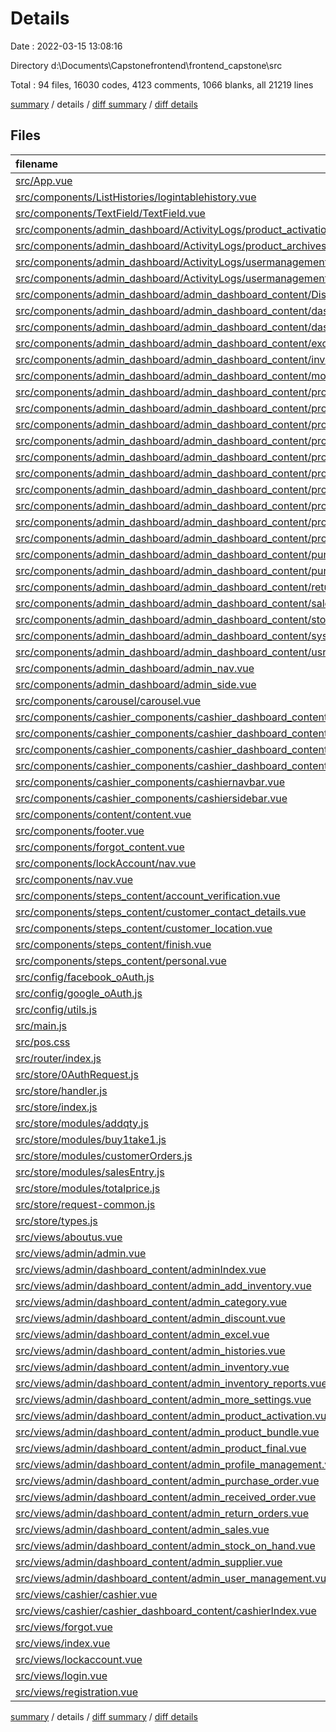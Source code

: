 # Details

Date : 2022-03-15 13:08:16

Directory d:\Documents\Capstonefrontend\frontend_capstone\src

Total : 94 files,  16030 codes, 4123 comments, 1066 blanks, all 21219 lines

[summary](results.md) / details / [diff summary](diff.md) / [diff details](diff-details.md)

## Files
| filename | language | code | comment | blank | total |
| :--- | :--- | ---: | ---: | ---: | ---: |
| [src/App.vue](/src/App.vue) | Vue | 51 | 2 | 3 | 56 |
| [src/components/ListHistories/logintablehistory.vue](/src/components/ListHistories/logintablehistory.vue) | Vue | 121 | 0 | 4 | 125 |
| [src/components/TextField/TextField.vue](/src/components/TextField/TextField.vue) | Vue | 15 | 0 | 2 | 17 |
| [src/components/admin_dashboard/ActivityLogs/product_activation_logs/prodactivationlogs.vue](/src/components/admin_dashboard/ActivityLogs/product_activation_logs/prodactivationlogs.vue) | Vue | 67 | 0 | 2 | 69 |
| [src/components/admin_dashboard/ActivityLogs/product_archives/ProductArchives.vue](/src/components/admin_dashboard/ActivityLogs/product_archives/ProductArchives.vue) | Vue | 81 | 0 | 5 | 86 |
| [src/components/admin_dashboard/ActivityLogs/usermanagement_logs/usermanagementarchives.vue](/src/components/admin_dashboard/ActivityLogs/usermanagement_logs/usermanagementarchives.vue) | Vue | 48 | 0 | 2 | 50 |
| [src/components/admin_dashboard/ActivityLogs/usermanagement_logs/usermanagementlogs.vue](/src/components/admin_dashboard/ActivityLogs/usermanagement_logs/usermanagementlogs.vue) | Vue | 63 | 0 | 2 | 65 |
| [src/components/admin_dashboard/admin_dashboard_content/DiscountManagement/discountManagement.vue](/src/components/admin_dashboard/admin_dashboard_content/DiscountManagement/discountManagement.vue) | Vue | 47 | 0 | 2 | 49 |
| [src/components/admin_dashboard/admin_dashboard_content/dashboard_content.vue](/src/components/admin_dashboard/admin_dashboard_content/dashboard_content.vue) | Vue | 202 | 0 | 5 | 207 |
| [src/components/admin_dashboard/admin_dashboard_content/dashboard_user_management.vue](/src/components/admin_dashboard/admin_dashboard_content/dashboard_user_management.vue) | Vue | 1,010 | 9 | 56 | 1,075 |
| [src/components/admin_dashboard/admin_dashboard_content/excel_template/excel_template_content.vue](/src/components/admin_dashboard/admin_dashboard_content/excel_template/excel_template_content.vue) | Vue | 283 | 4 | 18 | 305 |
| [src/components/admin_dashboard/admin_dashboard_content/inventoryReports/inventoryReports.vue](/src/components/admin_dashboard/admin_dashboard_content/inventoryReports/inventoryReports.vue) | Vue | 350 | 2 | 19 | 371 |
| [src/components/admin_dashboard/admin_dashboard_content/moresettings/moresystemsettings.vue](/src/components/admin_dashboard/admin_dashboard_content/moresettings/moresystemsettings.vue) | Vue | 371 | 0 | 12 | 383 |
| [src/components/admin_dashboard/admin_dashboard_content/prodbundle/productbundle.vue](/src/components/admin_dashboard/admin_dashboard_content/prodbundle/productbundle.vue) | Vue | 12 | 300 | 0 | 312 |
| [src/components/admin_dashboard/admin_dashboard_content/prodbundle/productbundleList.vue](/src/components/admin_dashboard/admin_dashboard_content/prodbundle/productbundleList.vue) | Vue | 83 | 0 | 7 | 90 |
| [src/components/admin_dashboard/admin_dashboard_content/product_activator/product_activator_final.vue](/src/components/admin_dashboard/admin_dashboard_content/product_activator/product_activator_final.vue) | Vue | 877 | 5 | 34 | 916 |
| [src/components/admin_dashboard/admin_dashboard_content/product_category/product_categ.vue](/src/components/admin_dashboard/admin_dashboard_content/product_category/product_categ.vue) | Vue | 610 | 0 | 25 | 635 |
| [src/components/admin_dashboard/admin_dashboard_content/product_final/product_final_content.vue](/src/components/admin_dashboard/admin_dashboard_content/product_final/product_final_content.vue) | Vue | 48 | 758 | 0 | 806 |
| [src/components/admin_dashboard/admin_dashboard_content/product_inventory/add_inventory.vue](/src/components/admin_dashboard/admin_dashboard_content/product_inventory/add_inventory.vue) | Vue | 51 | 1,149 | 0 | 1,200 |
| [src/components/admin_dashboard/admin_dashboard_content/product_inventory/allproduct.vue](/src/components/admin_dashboard/admin_dashboard_content/product_inventory/allproduct.vue) | Vue | 206 | 189 | 9 | 404 |
| [src/components/admin_dashboard/admin_dashboard_content/product_inventory/inventoryui.vue](/src/components/admin_dashboard/admin_dashboard_content/product_inventory/inventoryui.vue) | Vue | 216 | 0 | 17 | 233 |
| [src/components/admin_dashboard/admin_dashboard_content/product_supplier/supplier.vue](/src/components/admin_dashboard/admin_dashboard_content/product_supplier/supplier.vue) | Vue | 44 | 1,027 | 0 | 1,071 |
| [src/components/admin_dashboard/admin_dashboard_content/profilemanagement/profilecontent.vue](/src/components/admin_dashboard/admin_dashboard_content/profilemanagement/profilecontent.vue) | Vue | 11 | 222 | 0 | 233 |
| [src/components/admin_dashboard/admin_dashboard_content/purchase_order_content/purchase_order.vue](/src/components/admin_dashboard/admin_dashboard_content/purchase_order_content/purchase_order.vue) | Vue | 483 | 4 | 22 | 509 |
| [src/components/admin_dashboard/admin_dashboard_content/purchase_received/received_order.vue](/src/components/admin_dashboard/admin_dashboard_content/purchase_received/received_order.vue) | Vue | 413 | 0 | 24 | 437 |
| [src/components/admin_dashboard/admin_dashboard_content/return_orders_content/returnOrders.vue](/src/components/admin_dashboard/admin_dashboard_content/return_orders_content/returnOrders.vue) | Vue | 220 | 0 | 23 | 243 |
| [src/components/admin_dashboard/admin_dashboard_content/sales/prodsales.vue](/src/components/admin_dashboard/admin_dashboard_content/sales/prodsales.vue) | Vue | 345 | 0 | 21 | 366 |
| [src/components/admin_dashboard/admin_dashboard_content/stocksonhand/stocks_on_hand.vue](/src/components/admin_dashboard/admin_dashboard_content/stocksonhand/stocks_on_hand.vue) | Vue | 956 | 15 | 22 | 993 |
| [src/components/admin_dashboard/admin_dashboard_content/system_histories/histories.vue](/src/components/admin_dashboard/admin_dashboard_content/system_histories/histories.vue) | Vue | 312 | 1 | 7 | 320 |
| [src/components/admin_dashboard/admin_dashboard_content/usrmngmnt_modal/dialog_usermanagement.vue](/src/components/admin_dashboard/admin_dashboard_content/usrmngmnt_modal/dialog_usermanagement.vue) | Vue | 0 | 0 | 1 | 1 |
| [src/components/admin_dashboard/admin_nav.vue](/src/components/admin_dashboard/admin_nav.vue) | Vue | 174 | 2 | 4 | 180 |
| [src/components/admin_dashboard/admin_side.vue](/src/components/admin_dashboard/admin_side.vue) | Vue | 448 | 6 | 53 | 507 |
| [src/components/carousel/carousel.vue](/src/components/carousel/carousel.vue) | Vue | 256 | 3 | 25 | 284 |
| [src/components/cashier_components/cashier_dashboard_content/cashier.css](/src/components/cashier_components/cashier_dashboard_content/cashier.css) | CSS | 88 | 1 | 0 | 89 |
| [src/components/cashier_components/cashier_dashboard_content/cashier_index_content.vue](/src/components/cashier_components/cashier_dashboard_content/cashier_index_content.vue) | Vue | 1,226 | 19 | 43 | 1,288 |
| [src/components/cashier_components/cashier_dashboard_content/cashier_list_product_added/cashier_list_products.vue](/src/components/cashier_components/cashier_dashboard_content/cashier_list_product_added/cashier_list_products.vue) | Vue | 62 | 0 | 5 | 67 |
| [src/components/cashier_components/cashier_dashboard_content/customer_order_list/customerTB.vue](/src/components/cashier_components/cashier_dashboard_content/customer_order_list/customerTB.vue) | Vue | 789 | 1 | 54 | 844 |
| [src/components/cashier_components/cashiernavbar.vue](/src/components/cashier_components/cashiernavbar.vue) | Vue | 174 | 0 | 15 | 189 |
| [src/components/cashier_components/cashiersidebar.vue](/src/components/cashier_components/cashiersidebar.vue) | Vue | 59 | 0 | 19 | 78 |
| [src/components/content/content.vue](/src/components/content/content.vue) | Vue | 2 | 0 | 2 | 4 |
| [src/components/footer.vue](/src/components/footer.vue) | Vue | 14 | 0 | 2 | 16 |
| [src/components/forgot_content.vue](/src/components/forgot_content.vue) | Vue | 82 | 0 | 3 | 85 |
| [src/components/lockAccount/nav.vue](/src/components/lockAccount/nav.vue) | Vue | 15 | 0 | 3 | 18 |
| [src/components/nav.vue](/src/components/nav.vue) | Vue | 381 | 8 | 18 | 407 |
| [src/components/steps_content/account_verification.vue](/src/components/steps_content/account_verification.vue) | Vue | 19 | 0 | 1 | 20 |
| [src/components/steps_content/customer_contact_details.vue](/src/components/steps_content/customer_contact_details.vue) | Vue | 53 | 0 | 1 | 54 |
| [src/components/steps_content/customer_location.vue](/src/components/steps_content/customer_location.vue) | Vue | 107 | 1 | 1 | 109 |
| [src/components/steps_content/finish.vue](/src/components/steps_content/finish.vue) | Vue | 14 | 0 | 0 | 14 |
| [src/components/steps_content/personal.vue](/src/components/steps_content/personal.vue) | Vue | 31 | 0 | 5 | 36 |
| [src/config/facebook_oAuth.js](/src/config/facebook_oAuth.js) | JavaScript | 18 | 0 | 1 | 19 |
| [src/config/google_oAuth.js](/src/config/google_oAuth.js) | JavaScript | 133 | 3 | 10 | 146 |
| [src/config/utils.js](/src/config/utils.js) | JavaScript | 18 | 12 | 1 | 31 |
| [src/main.js](/src/main.js) | JavaScript | 63 | 6 | 9 | 78 |
| [src/pos.css](/src/pos.css) | CSS | 69 | 5 | 26 | 100 |
| [src/router/index.js](/src/router/index.js) | JavaScript | 169 | 0 | 7 | 176 |
| [src/store/0AuthRequest.js](/src/store/0AuthRequest.js) | JavaScript | 8 | 1 | 1 | 10 |
| [src/store/handler.js](/src/store/handler.js) | JavaScript | 10 | 0 | 3 | 13 |
| [src/store/index.js](/src/store/index.js) | JavaScript | 506 | 0 | 4 | 510 |
| [src/store/modules/addqty.js](/src/store/modules/addqty.js) | JavaScript | 98 | 0 | 5 | 103 |
| [src/store/modules/buy1take1.js](/src/store/modules/buy1take1.js) | JavaScript | 49 | 0 | 7 | 56 |
| [src/store/modules/customerOrders.js](/src/store/modules/customerOrders.js) | JavaScript | 21 | 0 | 5 | 26 |
| [src/store/modules/salesEntry.js](/src/store/modules/salesEntry.js) | JavaScript | 24 | 0 | 3 | 27 |
| [src/store/modules/totalprice.js](/src/store/modules/totalprice.js) | JavaScript | 23 | 0 | 4 | 27 |
| [src/store/request-common.js](/src/store/request-common.js) | JavaScript | 730 | 334 | 204 | 1,268 |
| [src/store/types.js](/src/store/types.js) | JavaScript | 25 | 4 | 8 | 37 |
| [src/views/aboutus.vue](/src/views/aboutus.vue) | Vue | 215 | 0 | 21 | 236 |
| [src/views/admin/admin.vue](/src/views/admin/admin.vue) | Vue | 285 | 14 | 33 | 332 |
| [src/views/admin/dashboard_content/adminIndex.vue](/src/views/admin/dashboard_content/adminIndex.vue) | Vue | 30 | 0 | 3 | 33 |
| [src/views/admin/dashboard_content/admin_add_inventory.vue](/src/views/admin/dashboard_content/admin_add_inventory.vue) | Vue | 460 | 0 | 33 | 493 |
| [src/views/admin/dashboard_content/admin_category.vue](/src/views/admin/dashboard_content/admin_category.vue) | Vue | 32 | 0 | 3 | 35 |
| [src/views/admin/dashboard_content/admin_discount.vue](/src/views/admin/dashboard_content/admin_discount.vue) | Vue | 30 | 0 | 2 | 32 |
| [src/views/admin/dashboard_content/admin_excel.vue](/src/views/admin/dashboard_content/admin_excel.vue) | Vue | 34 | 0 | 3 | 37 |
| [src/views/admin/dashboard_content/admin_histories.vue](/src/views/admin/dashboard_content/admin_histories.vue) | Vue | 30 | 0 | 4 | 34 |
| [src/views/admin/dashboard_content/admin_inventory.vue](/src/views/admin/dashboard_content/admin_inventory.vue) | Vue | 39 | 1 | 4 | 44 |
| [src/views/admin/dashboard_content/admin_inventory_reports.vue](/src/views/admin/dashboard_content/admin_inventory_reports.vue) | Vue | 30 | 0 | 7 | 37 |
| [src/views/admin/dashboard_content/admin_more_settings.vue](/src/views/admin/dashboard_content/admin_more_settings.vue) | Vue | 32 | 0 | 3 | 35 |
| [src/views/admin/dashboard_content/admin_product_activation.vue](/src/views/admin/dashboard_content/admin_product_activation.vue) | Vue | 31 | 0 | 2 | 33 |
| [src/views/admin/dashboard_content/admin_product_bundle.vue](/src/views/admin/dashboard_content/admin_product_bundle.vue) | Vue | 30 | 0 | 2 | 32 |
| [src/views/admin/dashboard_content/admin_product_final.vue](/src/views/admin/dashboard_content/admin_product_final.vue) | Vue | 30 | 0 | 2 | 32 |
| [src/views/admin/dashboard_content/admin_profile_management.vue](/src/views/admin/dashboard_content/admin_profile_management.vue) | Vue | 37 | 0 | 4 | 41 |
| [src/views/admin/dashboard_content/admin_purchase_order.vue](/src/views/admin/dashboard_content/admin_purchase_order.vue) | Vue | 32 | 0 | 3 | 35 |
| [src/views/admin/dashboard_content/admin_received_order.vue](/src/views/admin/dashboard_content/admin_received_order.vue) | Vue | 32 | 0 | 3 | 35 |
| [src/views/admin/dashboard_content/admin_return_orders.vue](/src/views/admin/dashboard_content/admin_return_orders.vue) | Vue | 30 | 0 | 2 | 32 |
| [src/views/admin/dashboard_content/admin_sales.vue](/src/views/admin/dashboard_content/admin_sales.vue) | Vue | 30 | 0 | 2 | 32 |
| [src/views/admin/dashboard_content/admin_stock_on_hand.vue](/src/views/admin/dashboard_content/admin_stock_on_hand.vue) | Vue | 30 | 0 | 3 | 33 |
| [src/views/admin/dashboard_content/admin_supplier.vue](/src/views/admin/dashboard_content/admin_supplier.vue) | Vue | 32 | 0 | 3 | 35 |
| [src/views/admin/dashboard_content/admin_user_management.vue](/src/views/admin/dashboard_content/admin_user_management.vue) | Vue | 30 | 0 | 3 | 33 |
| [src/views/cashier/cashier.vue](/src/views/cashier/cashier.vue) | Vue | 35 | 0 | 1 | 36 |
| [src/views/cashier/cashier_dashboard_content/cashierIndex.vue](/src/views/cashier/cashier_dashboard_content/cashierIndex.vue) | Vue | 31 | 0 | 2 | 33 |
| [src/views/forgot.vue](/src/views/forgot.vue) | Vue | 159 | 0 | 1 | 160 |
| [src/views/index.vue](/src/views/index.vue) | Vue | 42 | 0 | 5 | 47 |
| [src/views/lockaccount.vue](/src/views/lockaccount.vue) | Vue | 357 | 0 | 5 | 362 |
| [src/views/login.vue](/src/views/login.vue) | Vue | 0 | 0 | 1 | 1 |
| [src/views/registration.vue](/src/views/registration.vue) | Vue | 291 | 15 | 10 | 316 |

[summary](results.md) / details / [diff summary](diff.md) / [diff details](diff-details.md)